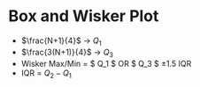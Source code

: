 # Box and Wisker Plot
- $\frac{N+1}{4}$ $\rightarrow$ $Q_1$
- $\frac{3(N+1)}{4}$ $\rightarrow$ $Q_3$
- Wisker Max/Min = $ Q_1 $ OR $ Q_3 $ $\pm 1.5$ IQR
- IQR = $Q_2 - Q_1$